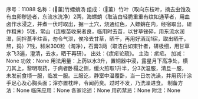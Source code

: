 序号：11088
名称：(菫)竹螵蛸汤
组成：（菫）竹叶（取向东枝叶，摘去虫蚀及有虫卵秽迹者，东流水洗净）2两，海螵蛸（取洁白轻脆重重有纹如通草者，用血卤作水浸之，并煮一伏时取出，掘一土穴，烧通红色，入螵蛸在内，经宿取出，研作粗末）5钱，常山（连根苗收采者良，临用时去苗，以甘草锉碎，用东流水润湿，同拌蒸半炷香，勿令气泄，俟冷去甘草，晒干，再用好酒润1宿，取出晒干，熬，捣）7钱，秫米300粒（淘净），石膏3两（取洁白如束针者，研极细，用甘草水飞3遍，澄清，去水，晒干再研）。
出处：《痎疟论疏》。
主治：痎疟。
加减：None
功效：None
用法用量：上药以水3升，置铜器中浸，露星月下高净处，横刀其上，黎明取药，于病者卧榻之侧，缓火煎取1升半，分3次温服，清旦一服，未发前食顷一服，临发一服。三服讫，静室中温覆卧，当一日勿洗澡，并用药汁涂手足心及心胸头面；滓亦置枕畔，令闻药臭。过时不发，乃洗澡进食。
制备方法：None
临床应用：None
各家论述：None
用药禁忌：None
附注：None
